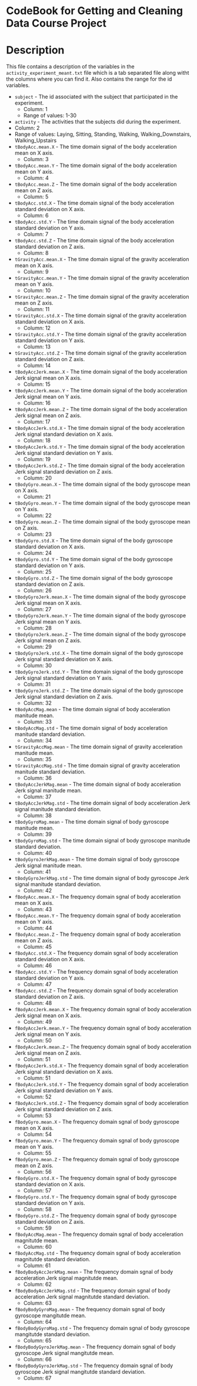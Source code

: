 CodeBook for Getting and Cleaning Data Course Project
======================================

Description
======================================
This file contains a description of the variables in the `activity_experiment_meant.txt` file which is a tab separated file along witht the columns where you can find it. Also contains the range for the id variables.

* `subject` - The id associated with the subject that participated in the experiment. 
  * Column: 1
  * Range of values: 1-30
* `activity` - The activities that the subjects did during the experiment.
 * Column: 2
 * Range of values: Laying, Sitting, Standing, Walking, Walking_Downstairs, Walking_Upstairs
* `tBodyAcc.mean.X` - The time domain signal of the body acceleration mean on X axis. 
	* Column: 3
* `tBodyAcc.mean.Y` - The time domain signal of the body acceleration mean on Y axis. 
	* Column: 4
* `tBodyAcc.mean.Z` - The time domain signal of the body acceleration mean on Z axis. 
	* Column: 5
* `tBodyAcc.std.X` - The time domain signal of the body acceleration standard deviation on X axis. 
	* Column: 6
* `tBodyAcc.std.Y` - The time domain signal of the body acceleration standard deviation on Y axis. 
	* Column: 7
* `tBodyAcc.std.Z` - The time domain signal of the body acceleration standard deviation on Z axis. 
	* Column: 8
* `tGravityAcc.mean.X` - The time domain signal of the gravity acceleration mean on X axis. 
	* Column: 9
* `tGravityAcc.mean.Y` - The time domain signal of the gravity acceleration mean on Y axis. 
	* Column: 10
* `tGravityAcc.mean.Z` - The time domain signal of the gravity acceleration mean on Z axis. 
	* Column: 11
* `tGravityAcc.std.X` - The time domain signal of the gravity acceleration standard deviation on X axis. 
	* Column: 12
* `tGravityAcc.std.Y` - The time domain signal of the gravity acceleration standard deviation on Y axis. 
	* Column: 13
* `tGravityAcc.std.Z` - The time domain signal of the gravity acceleration standard deviation on Z axis. 
	* Column: 14
* `tBodyAccJerk.mean.X` - The time domain signal of the body acceleration Jerk signal mean on X axis. 
	* Column: 15
* `tBodyAccJerk.mean.Y` - The time domain signal of the body acceleration Jerk signal mean on Y axis. 
	* Column: 16
* `tBodyAccJerk.mean.Z` - The time domain signal of the body acceleration Jerk signal mean on Z axis. 
	* Column: 17
* `tBodyAccJerk.std.X` - The time domain signal of the body acceleration Jerk signal standard deviation on X axis. 
	* Column: 18
* `tBodyAccJerk.std.Y` - The time domain signal of the body acceleration Jerk signal standard deviation on Y axis. 
	* Column: 19
* `tBodyAccJerk.std.Z` - The time domain signal of the body acceleration Jerk signal standard deviation on Z axis. 
	* Column: 20
* `tBodyGyro.mean.X` - The time domain signal of the body gyroscope mean on X axis. 
	* Column: 21
* `tBodyGyro.mean.Y` - The time domain signal of the body gyroscope mean on Y axis. 
	* Column: 22
* `tBodyGyro.mean.Z` - The time domain signal of the body gyroscope mean on Z axis. 
	* Column: 23
* `tBodyGyro.std.X` - The time domain signal of the body gyroscope standard deviation on X axis. 
	* Column: 24
* `tBodyGyro.std.Y` - The time domain signal of the body gyroscope standard deviation on Y axis. 
	* Column: 25
* `tBodyGyro.std.Z` - The time domain signal of the body gyroscope standard deviation on Z axis. 
	* Column: 26
* `tBodyGyroJerk.mean.X` - The time domain signal of the body gyroscope Jerk signal mean on X axis. 
	* Column: 27
* `tBodyGyroJerk.mean.Y` - The time domain signal of the body gyroscope Jerk signal mean on Y axis. 
	* Column: 28
* `tBodyGyroJerk.mean.Z` - The time domain signal of the body gyroscope Jerk signal mean on Z axis. 
	* Column: 29
* `tBodyGyroJerk.std.X` - The time domain signal of the body gyroscope Jerk signal standard deviation on X axis. 
	* Column: 30
* `tBodyGyroJerk.std.Y` - The time domain signal of the body gyroscope Jerk signal standard deviation on Y axis. 
	* Column: 31
* `tBodyGyroJerk.std.Z` - The time domain signal of the body gyroscope Jerk signal standard deviation on Z axis. 
	* Column: 32
* `tBodyAccMag.mean` - The time domain signal of body acceleration manitude mean. 
	* Column: 33
* `tBodyAccMag.std` - The time domain signal of body acceleration manitude standard deviation. 
	* Column: 34
* `tGravityAccMag.mean` - The time domain signal of gravity acceleration manitude mean. 
	* Column: 35
* `tGravityAccMag.std` - The time domain signal of gravity acceleration manitude standard deviation. 
	* Column: 36
* `tBodyAccJerkMag.mean` - The time domain signal of body acceleration Jerk signal manitude mean. 
	* Column: 37
* `tBodyAccJerkMag.std` - The time domain signal of body acceleration Jerk signal manitude standard deviation. 
	* Column: 38
* `tBodyGyroMag.mean` - The time domain signal of body gyroscope manitude mean. 
	* Column: 39
* `tBodyGyroMag.std` - The time domain signal of body gyroscope manitude standard deviation. 
	* Column: 40
* `tBodyGyroJerkMag.mean` - The time domain signal of body gyroscope Jerk signal manitude mean. 
	* Column: 41
* `tBodyGyroJerkMag.std` - The time domain signal of body gyroscope Jerk signal manitude standard deviation. 
	* Column: 42
* `fBodyAcc.mean.X` - The frequency domain sgnal of body acceleration mean on X axis. 
	* Column: 43
* `fBodyAcc.mean.Y` - The frequency domain sgnal of body acceleration mean on Y axis. 
	* Column: 44
* `fBodyAcc.mean.Z` - The frequency domain sgnal of body acceleration mean on Z axis. 
	* Column: 45
* `fBodyAcc.std.X` - The frequency domain sgnal of body acceleration standard deviation on X axis. 
	* Column: 46
* `fBodyAcc.std.Y` - The frequency domain sgnal of body acceleration standard deviation on Y axis. 
	* Column: 47
* `fBodyAcc.std.Z` - The frequency domain sgnal of body acceleration standard deviation on Z axis. 
	* Column: 48
* `fBodyAccJerk.mean.X` - The frequency domain sgnal of body acceleration Jerk signal mean on X axis. 
	* Column: 49
* `fBodyAccJerk.mean.Y` - The frequency domain sgnal of body acceleration Jerk signal mean on Y axis. 
	* Column: 50
* `fBodyAccJerk.mean.Z` - The frequency domain sgnal of body acceleration Jerk signal mean on Z axis. 
	* Column: 51
* `fBodyAccJerk.std.X` - The frequency domain sgnal of body acceleration Jerk signal standard deviation on X axis. 
	* Column: 51
* `fBodyAccJerk.std.Y` - The frequency domain sgnal of body acceleration Jerk signal standard deviation on Y axis. 
	* Column: 52
* `fBodyAccJerk.std.Z` - The frequency domain sgnal of body acceleration Jerk signal standard deviation on Z axis. 
	* Column: 53
* `fBodyGyro.mean.X` - The frequency domain sgnal of body gyroscope mean on X axis. 
	* Column: 54
* `fBodyGyro.mean.Y` - The frequency domain sgnal of body gyroscope mean on Y axis. 
	* Column: 55
* `fBodyGyro.mean.Z` - The frequency domain sgnal of body gyroscope mean on Z axis. 
	* Column: 56
* `fBodyGyro.std.X` - The frequency domain sgnal of body gyroscope standard deviation on X axis. 
	* Column: 57
* `fBodyGyro.std.Y` - The frequency domain sgnal of body gyroscope standard deviation on Y axis. 
	* Column: 58
* `fBodyGyro.std.Z` - The frequency domain sgnal of body gyroscope standard deviation on Z axis. 
	* Column: 59
* `fBodyAccMag.mean` - The frequency domain sgnal of body acceleration magnitutde mean. 
	* Column: 60
* `fBodyAccMag.std` - The frequency domain sgnal of body acceleration magnitutde standard deviation. 
	* Column: 61
* `fBodyBodyAccJerkMag.mean` - The frequency domain sgnal of body acceleration Jerk signal magnitutde mean. 
	* Column: 62
* `fBodyBodyAccJerkMag.std` - The frequency domain sgnal of body acceleration Jerk signal magnitutde standard deviation. 
	* Column: 63
* `fBodyBodyGyroMag.mean` - The frequency domain sgnal of body gyroscope mangitutde mean. 
	* Column: 64
* `fBodyBodyGyroMag.std` - The frequency domain sgnal of body gyroscope mangitutde standard deviation. 
	* Column: 65
* `fBodyBodyGyroJerkMag.mean` - The frequency domain sgnal of body gyroscope Jerk signal mangitutde mean. 
	* Column: 66
* `fBodyBodyGyroJerkMag.std` - The frequency domain sgnal of body gyroscope Jerk signal mangitutde standard deviation. 
	* Column: 67
